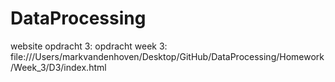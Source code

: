 # DataProcessing

website opdracht 3: opdracht week 3: file:///Users/markvandenhoven/Desktop/GitHub/DataProcessing/Homework/Week_3/D3/index.html
